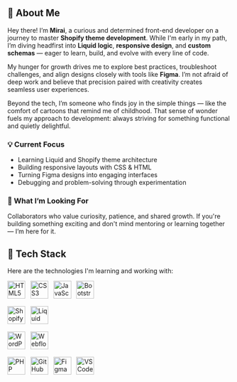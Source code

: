 ## 👋 About Me

Hey there! I’m **Mirai**, a curious and determined front-end developer on a journey to master **Shopify theme development**. While I'm early in my path, I’m diving headfirst into **Liquid logic**, **responsive design**, and **custom schemas** — eager to learn, build, and evolve with every line of code.

My hunger for growth drives me to explore best practices, troubleshoot challenges, and align designs closely with tools like **Figma**. I’m not afraid of deep work and believe that precision paired with creativity creates seamless user experiences.

Beyond the tech, I’m someone who finds joy in the simple things — like the comfort of cartoons that remind me of childhood. That sense of wonder fuels my approach to development: always striving for something functional and quietly delightful.

### 💡 Current Focus
- Learning Liquid and Shopify theme architecture
- Building responsive layouts with CSS & HTML
- Turning Figma designs into engaging interfaces
- Debugging and problem-solving through experimentation

### 🚀 What I’m Looking For
Collaborators who value curiosity, patience, and shared growth. If you're building something exciting and don't mind mentoring or learning together — I’m here for it.


## 🧰 Tech Stack

Here are the technologies I'm learning and working with:

<div>
  
  <!-- Core Front-end -->
  <img src="https://cdn.jsdelivr.net/gh/devicons/devicon/icons/html5/html5-original.svg" alt="HTML5" width="40"/> &nbsp;
  <img src="https://cdn.jsdelivr.net/gh/devicons/devicon/icons/css3/css3-original.svg" alt="CSS3" width="40"/> &nbsp;
  <img src="https://cdn.jsdelivr.net/gh/devicons/devicon/icons/javascript/javascript-original.svg" alt="JavaScript" width="40"/> &nbsp;
  <img src="https://cdn.jsdelivr.net/gh/devicons/devicon/icons/bootstrap/bootstrap-plain.svg" alt="Bootstrap" width="40"/> &nbsp;

  <!-- Shopify -->
  <img src="https://cdn.jsdelivr.net/gh/devicons/devicon/icons/shopify/shopify-original.svg" alt="Shopify" width="40"/> &nbsp;
  <img src="https://cdn.jsdelivr.net/gh/devicons/devicon/icons/liquid/liquid.svg" alt="Liquid" width="40"/> &nbsp;

  <!-- CMS & Platforms -->
  <img src="https://cdn.jsdelivr.net/gh/devicons/devicon/icons/wordpress/wordpress-original.svg" alt="WordPress" width="40"/> &nbsp;
  <img src="https://www.vectorlogo.zone/logos/webflow/webflow-icon.svg" alt="Webflow" width="40"/> &nbsp;

  <!-- Back-end & Tools -->
  <img src="https://cdn.jsdelivr.net/gh/devicons/devicon/icons/php/php-original.svg" alt="PHP" width="40"/> &nbsp;
  <img src="https://cdn.jsdelivr.net/gh/devicons/devicon/icons/github/github-original.svg" alt="GitHub" width="40"/> &nbsp;
  <img src="https://cdn.jsdelivr.net/gh/devicons/devicon/icons/figma/figma-original.svg" alt="Figma" width="40"/> &nbsp;
  <img src="https://cdn.jsdelivr.net/gh/devicons/devicon/icons/vscode/vscode-original.svg" alt="VS Code" width="40"/> &nbsp;

</div>
